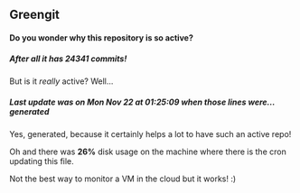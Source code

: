 ## Greengit

#### Do you wonder why this repository is so active?

##### After all it has 24341 commits!

But is it *really* active? Well...

##### Last update was on Mon Nov 22 at 01:25:09 when those lines were... generated

Yes, generated, because it certainly helps a lot to have such an active repo!

Oh and there was **26%** disk usage on the machine
where there is the cron updating this file.

Not the best way to monitor a VM in the cloud but it works! :)
